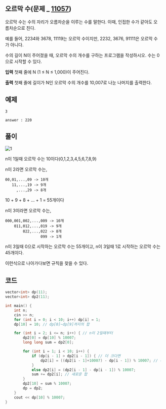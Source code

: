 ## 오르막 수(문제 _ [11057](https://www.acmicpc.net/problem/11057))
오르막 수는 수의 자리가 오름차순을 이루는 수를 말한다. 이때, 인접한 수가 같아도 오름차순으로 친다.

예를 들어, 2234와 3678, 11119는 오르막 수이지만, 2232, 3676, 91111은 오르막 수가 아니다.

수의 길이 N이 주어졌을 때, 오르막 수의 개수를 구하는 프로그램을 작성하시오. 수는 0으로 시작할 수 있다.

**입력**
첫째 줄에 N (1 ≤ N ≤ 1,000)이 주어진다.

**출력**
첫째 줄에 길이가 N인 오르막 수의 개수를 10,007로 나눈 나머지를 출력한다.

## 예제

	3

	answer : 220


## 풀이

![1](https://user-images.githubusercontent.com/63140456/84462314-b2f3e400-aca9-11ea-8b64-c72413f03fac.png)

n이 1일때 오르막 수는 10이다(0,1,2,3,4,5,6,7,8,9)

n이 2라면 오르막 수는,

    00,01,...,09 -> 10개
       11,...,19 -> 9개
         ,...,29 -> 8개

10 + 9 + 8 + ... + 1 = 55개이다

n이 3이라면 오르막 수는,

    000,001,002,...,009 -> 10개
        011,012,...,019 -> 9개
            022,...,022 -> 8개
                    099 -> 1개

n이 3일때 0으로 시작하는 오르막 수는 55개이고,
n이 3일때 1로 시작하는 오르막 수는 45개이다.

이런식으로 나아가다보면 규칙을 찾을 수 있다.

## 코드
```cpp
vector<int> dp(11);
vector<int> dp2(11);

int main() {
	int n;
	cin >> n;
	for (int i = 0; i < 10; i++) dp[i] = 1; 
	dp[10] = 10; // dp[0]~dp[9]까지의 합

	for (int i = 2; i <= n; i++) { // n이 2일때부터
		dp2[0] = dp[10] % 10007;
		long long sum = dp2[0];

		for (int i = 1; i < 10; i++) {
			if (dp[i - 1] > dp2[i - 1]) { // 더 크다면
				dp2[i] = ((dp2[i - 1]+10007) - dp[i - 1]) % 10007; // 더해주고 뺀다
			}
			else dp2[i] = (dp2[i - 1] - dp[i - 1]) % 10007;
			sum += dp2[i]; // 새로운 합
		}
		dp2[10] = sum % 10007;
		dp = dp2; 
	}
	cout << dp[10] % 10007;
}
```
